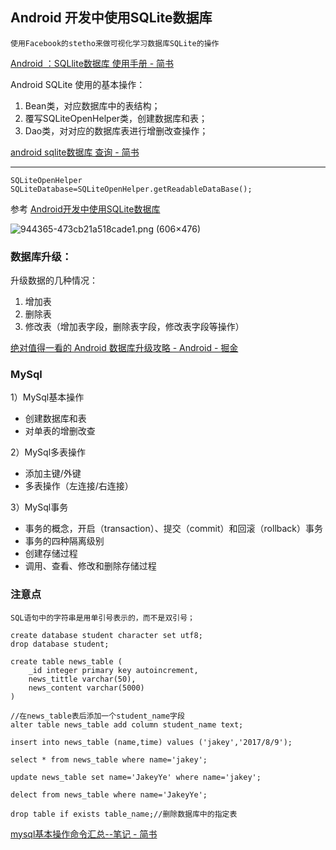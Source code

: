 ## Android 开发中使用SQLite数据库

	使用Facebook的stetho来做可视化学习数据库SQLite的操作

[Android ：SQLlite数据库 使用手册 \- 简书](https://www.jianshu.com/p/8e3f294e2828)

Android SQLite 使用的基本操作：

1. Bean类，对应数据库中的表结构；
2. 覆写SQLiteOpenHelper类，创建数据库和表；
3. Dao类，对对应的数据库表进行增删改查操作；

[android sqlite数据库 查询 \- 简书](https://www.jianshu.com/p/4f67e8c3463b)

----
	
	SQLiteOpenHelper
	SQLiteDatabase=SQLiteOpenHelper.getReadableDataBase();

参考 [Android开发中使用SQLite数据库](https://www.ibm.com/developerworks/cn/opensource/os-cn-sqlite/)

![944365\-473cb21a518cade1\.png \(606×476\)](http://upload-images.jianshu.io/upload_images/944365-473cb21a518cade1.png?imageMogr2/auto-orient/strip%7CimageView2/2/w/1240)

### 数据库升级：

升级数据的几种情况：

1. 增加表
2. 删除表
3. 修改表（增加表字段，删除表字段，修改表字段等操作）

[绝对值得一看的 Android 数据库升级攻略 \- Android \- 掘金](https://juejin.im/entry/586b5ecc61ff4b006d7eef05)

### MySql

1）MySql基本操作

- 创建数据库和表
- 对单表的增删改查

2）MySql多表操作

- 添加主键/外键
- 多表操作（左连接/右连接）

3）MySql事务

- 事务的概念，开启（transaction）、提交（commit）和回滚（rollback）事务
- 事务的四种隔离级别
- 创建存储过程
- 调用、查看、修改和删除存储过程


### 注意点
	SQL语句中的字符串是用单引号表示的，而不是双引号；

	create database student character set utf8;
	drop database student;

	create table news_table (  
        _id integer primary key autoincrement,   
        news_tittle varchar(50),  
        news_content varchar(5000)
	)	

	//在news_table表后添加一个student_name字段
	alter table news_table add column student_name text;

	insert into news_table (name,time) values ('jakey','2017/8/9');

	select * from news_table where name='jakey';

	update news_table set name='JakeyYe' where name='jakey';

	delect from news_table where name='JakeyYe';

	drop table if exists table_name;//删除数据库中的指定表

[mysql基本操作命令汇总\-\-笔记 \- 简书](http://www.jianshu.com/p/118e1c41e9f0)